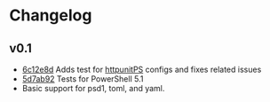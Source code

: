 # Changelog

## v0.1

- [6c12e8d](https://github.com/cdhunt/potel/commit/6c12e8d6dcce2c44b1c70232268217794dd89696) Adds test for [httpunitPS](https://github.com/cdhunt/httpunitPS) configs and fixes related issues
- [5d7ab92](https://github.com/cdhunt/potel/commit/5d7ab9264c52e8c02a13fd14aa37873000be9e26) Tests for PowerShell 5.1
- Basic support for psd1, toml, and yaml.
